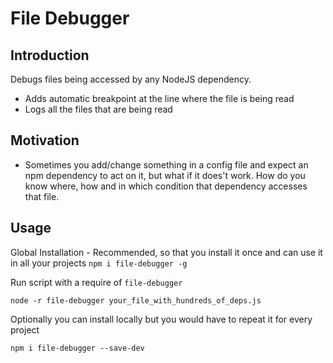 # File Debugger

## Introduction

Debugs files being accessed by any NodeJS dependency.

- Adds automatic breakpoint at the line where the file is being read
- Logs all the files that are being read

## Motivation

- Sometimes you add/change something in a config file and expect an npm dependency to act on it, but what if it does't work. How do you know where, how and in which condition that dependency accesses that file.

## Usage

Global Installation - Recommended, so that you install it once and can use it in all your projects
`npm i file-debugger -g`

Run script with a require of `file-debugger`

`node -r file-debugger your_file_with_hundreds_of_deps.js`


Optionally you can install locally but you would have to repeat it for every project

`npm i file-debugger --save-dev`
